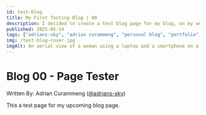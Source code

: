```yaml
---
id: test-blog
title: My First Testing Blog | 00
description: I decided to create a test blog page for my blog, on my website, for a portfolio.
published: 2025-05-14
tags: ["adrians-sky", "adrian curammeng", "personal blog", "portfolio", "test"]
img: /test-blog-cover.jpg
imgAlt: An aerial view of a woman using a laptop and a smartphone on a wooden table.
---
```


# Blog 00 - Page Tester

Written By: Adrian Curammeng ([@adrians-sky](https://github.com))

This a test page for my upcoming blog page.
